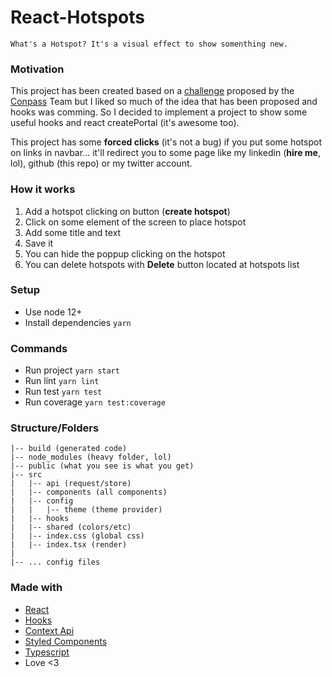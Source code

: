 # React-Hotspots

`What's a Hotspot? It's a visual effect to show somenthing new.`

### Motivation

This project has been created based on a [challenge](https://github.com/Conpass/challenges/blob/master/Frontend-Challenge.md) proposed by the [Conpass](https://www.conpass.io/) Team but I liked so much of the idea that has been proposed and hooks was comming. So I decided to implement a project to show some useful hooks and react createPortal (it's awesome too).

This project has some **forced clicks** (it's not a bug) if you put some hotspot on links in navbar... it'll redirect you to some page like my linkedin (**hire me**, lol), github (this repo) or my twitter account.

### How it works

1. Add a hotspot clicking on button (**create hotspot**)
2. Click on some element of the screen to place hotspot
3. Add some title and text
4. Save it
5. You can hide the poppup clicking on the hotspot
6. You can delete hotspots with **Delete** button located at hotspots list

### Setup

- Use node 12+
- Install dependencies `yarn`

### Commands

- Run project `yarn start`
- Run lint `yarn lint`
- Run test `yarn test`
- Run coverage `yarn test:coverage`

### Structure/Folders

```
|-- build (generated code)
|-- node_modules (heavy folder, lol)
|-- public (what you see is what you get)
|-- src
|   |-- api (request/store)
|   |-- components (all components)
|   |-- config
|   |   |-- theme (theme provider)
|   |-- hooks
|   |-- shared (colors/etc)
|   |-- index.css (global css)
|   |-- index.tsx (render)
|
|-- ... config files

```

### Made with

- [React](https://reactjs.org/)
- [Hooks](https://reactjs.org/docs/hooks-faq.html)
- [Context Api](https://reactjs.org/docs/context.html)
- [Styled Components](https://www.styled-components.com/)
- [Typescript](https://www.typescriptlang.org/)
- Love <3
